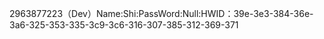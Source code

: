 2963877223（Dev）Name:Shi:PassWord:Null:HWID：39e-3e3-384-36e-3a6-325-353-335-3c9-3c6-316-307-385-312-369-371
